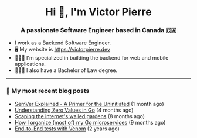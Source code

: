 <h1 align="center">Hi 👋, I'm Victor Pierre</h1>
<h3 align="center">A passionate Software Engineer based in Canada 🇨🇦</h3>

- I work as a Backend Software Engineer.
- 🖥 My website is https://victorpierre.dev
- 👨🏻‍💻 I'm specialized in building the backend for web and mobile applications.
- 👨🏻‍⚖️ I also have a Bachelor of Law degree.

---

### 📝 My most recent blog posts

- [SemVer Explained - A Primer for the Uninitiated](https://victorpierre.dev/articles/semver-for-the-uninitiated/) (1 month ago)
- [Understanding Zero Values in Go](https://victorpierre.dev/articles/zero-values-in-go/) (4 months ago)
- [Scaping the internet&#39;s walled gardens](https://victorpierre.dev/articles/scaping-internet-walled-gardens/) (8 months ago)
- [How I organize (most of) my Go microservices](https://victorpierre.dev/articles/my-go-project-organization/) (9 months ago)
- [End-to-End tests with Venom](https://victorpierre.dev/articles/e2e-tests-with-venom/) (2 years ago)
